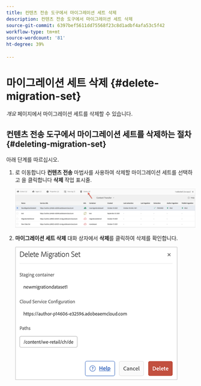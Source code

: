 ```yaml
---
title: 컨텐츠 전송 도구에서 마이그레이션 세트 삭제
description: 컨텐츠 전송 도구에서 마이그레이션 세트 삭제
source-git-commit: 6397bef5611dd75568f23c8d1adbf4afa53c5f42
workflow-type: tm+mt
source-wordcount: '81'
ht-degree: 39%

---
```



# 마이그레이션 세트 삭제 {#delete-migration-set}

*개요* 페이지에서 마이그레이션 세트를 삭제할 수 있습니다.

## 컨텐츠 전송 도구에서 마이그레이션 세트를 삭제하는 절차 {#deleting-migration-set}

아래 단계를 따르십시오.

1. 로 이동합니다 **컨텐츠 전송** 마법사를 사용하여 삭제할 마이그레이션 세트를 선택하고 을 클릭합니다 **삭제** 작업 표시줄.

   ![이미지](/help/move-to-cloud-service/content-transfer-tool/assets-ctt/migration-delete1.png)

1. **마이그레이션 세트 삭제** 대화 상자에서 **삭제**&#x200B;를 클릭하여 삭제를 확인합니다.

   ![이미지](/help/move-to-cloud-service/content-transfer-tool/assets-ctt/migration-delete2.png)
